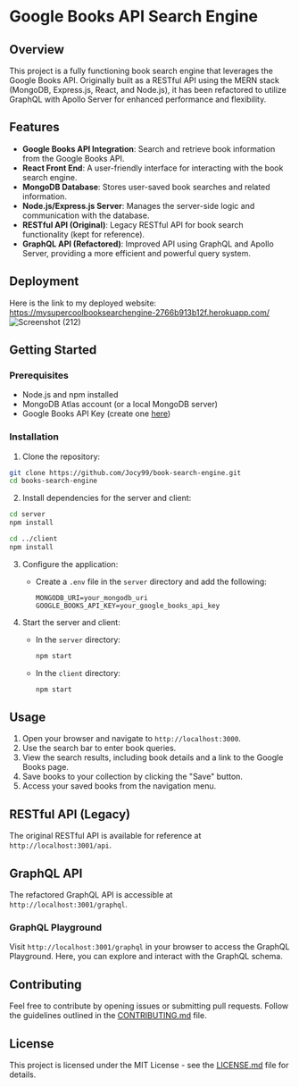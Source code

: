 # Google Books API Search Engine

## Overview

This project is a fully functioning book search engine that leverages the Google Books API. Originally built as a RESTful API using the MERN stack (MongoDB, Express.js, React, and Node.js), it has been refactored to utilize GraphQL with Apollo Server for enhanced performance and flexibility.

## Features

- **Google Books API Integration**: Search and retrieve book information from the Google Books API.
- **React Front End**: A user-friendly interface for interacting with the book search engine.
- **MongoDB Database**: Stores user-saved book searches and related information.
- **Node.js/Express.js Server**: Manages the server-side logic and communication with the database.
- **RESTful API (Original)**: Legacy RESTful API for book search functionality (kept for reference).
- **GraphQL API (Refactored)**: Improved API using GraphQL and Apollo Server, providing a more efficient and powerful query system.

## Deployment
 Here is the link to my deployed website: https://mysupercoolbooksearchengine-2766b913b12f.herokuapp.com/
![Screenshot (212)](https://github.com/Jocy99/book-search-engine/assets/133434768/dd72dac7-e203-4e4d-9871-d52099edb50f)
 
## Getting Started

### Prerequisites

- Node.js and npm installed
- MongoDB Atlas account (or a local MongoDB server)
- Google Books API Key (create one [here](https://developers.google.com/books/docs/v1/using#APIKey))

### Installation

1. Clone the repository:

```bash
git clone https://github.com/Jocy99/book-search-engine.git
cd books-search-engine
```

2. Install dependencies for the server and client:

```bash
cd server
npm install

cd ../client
npm install
```

3. Configure the application:

   - Create a `.env` file in the `server` directory and add the following:

     ```env
     MONGODB_URI=your_mongodb_uri
     GOOGLE_BOOKS_API_KEY=your_google_books_api_key
     ```

4. Start the server and client:

   - In the `server` directory:

     ```bash
     npm start
     ```

   - In the `client` directory:

     ```bash
     npm start
     ```

## Usage

1. Open your browser and navigate to `http://localhost:3000`.
2. Use the search bar to enter book queries.
3. View the search results, including book details and a link to the Google Books page.
4. Save books to your collection by clicking the "Save" button.
5. Access your saved books from the navigation menu.

## RESTful API (Legacy)

The original RESTful API is available for reference at `http://localhost:3001/api`.

## GraphQL API

The refactored GraphQL API is accessible at `http://localhost:3001/graphql`.

### GraphQL Playground

Visit `http://localhost:3001/graphql` in your browser to access the GraphQL Playground. Here, you can explore and interact with the GraphQL schema.

## Contributing

Feel free to contribute by opening issues or submitting pull requests. Follow the guidelines outlined in the [CONTRIBUTING.md](CONTRIBUTING.md) file.

## License

This project is licensed under the MIT License - see the [LICENSE.md](LICENSE.md) file for details.

